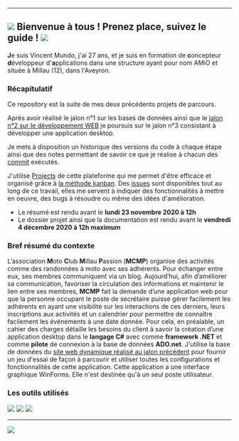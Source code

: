 ----------
## ![](https://zupimages.net/up/20/42/ly90.jpg) Bienvenue à tous ! Prenez place, suivez le guide ! ![](https://zupimages.net/up/20/42/if0a.jpg) ##

**J**e suis Vincent Mundo, j'ai 27 ans, et je suis en formation de **c**oncepteur **d**éveloppeur d'**a**pplications dans une structure ayant pour nom AMiO et située à Millau (12), dans l'Aveyron.

### Récapitulatif ###

Ce repository est la suite de mes deux précédents projets de parcours.

Après avoir réalisé le jalon n°1 sur les bases de données ainsi que le [jalon n°2 sur le développement WEB](https://github.com/Vince-CDA/Mon_projet) je poursuis sur le jalon n°3 consistant à développer une application desktop. 

Je mets à disposition un historique des versions du code à chaque étape ainsi que des notes permettant de savoir ce que je réalise à chacun des [commit](https://fr.wikipedia.org/wiki/Commit) exécutés.

J'utilise [Projects](https://github.com/Vince-CDA/projetFilRougeJalon3/projects) de cette plateforme qui me permet d'être efficace et organisé grâce à [la méthode kanban](https://fr.wikipedia.org/wiki/Kanban).
Des [issues](https://fr.github.com/features.html#:~:text=Les%20Issues%20vous%20aident%20%C3%A0,ou%20encore%20r%C3%A9partir%20le%20travail.) sont disponibles tout au long de ce travail, elles me servent à indiquer des fonctionnalités à mettre en oeuvre, des bugs à résoudre ou même des idées d'amélioration.

- Le résumé est rendu avant le **lundi 23 novembre 2020 à 12h**
- Le dossier projet ainsi que la documentation est rendu avant le **vendredi 4 décembre 2020 à 12h maximum**

### Bref résumé du contexte ###

L’association **M**oto **C**lub **M**illau **P**assion (**MCMP**) organise des activités comme des randonnées
à moto avec ses adhérents. Pour échanger entre eux, ses membres communiquent via un blog.
Aujourd’hui, afin d’améliorer sa communication, favoriser la circulation des informations et
maintenir le lien entre ses membres, **MCMP** fait la demande d’une application web pour que la personne occupant le poste de secrétaire puisse gérer facilement les adhérents en ayant une visibilité sur les interactions de ces derniers, leurs inscriptions aux activités et un calendrier pour permettre de connaître facilement les événements à une date donnée.
Pour cela, en préalable, un cahier des charges détaille les besoins du client à savoir la création
d’une application desktop dans le **langage C#** avec comme **framework .NET** et comme **pilote** de connexion à la base de données **ADO.net**. J'utilise la base de données du [site web dynamique réalisé au jalon précédent](http://cda27.s1.2isa.org) pour fournir un jeu d'essai de façon à parcourir et utiliser toutes les configurations et fonctionnalités de cette application. Cette application a une interface graphique WinForms. Elle n'est destinée qu'à un seul poste utilisateur.


### Les outils utilisés ###


![](https://zupimages.net/up/20/42/vnrk.png) ![](https://zupimages.net/up/20/42/ujio.png) ![](https://zupimages.net/up/20/42/s44n.png)

----------
![](https://zupimages.net/up/20/42/05d5.png)
